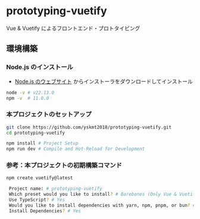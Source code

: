# prototyping-vuetify

Vue & Vuetify によるフロントエンド・プロトタイピング

## 環境構築

### Node.js のインストール

- [Node.js のウェブサイト](https://nodejs.org/ja) からインストーラをダウンロードしてインストール

```bash
node -v # v22.13.0
npm -v  # 11.0.0
```

### 本プロジェクトのセットアップ

```bash
git clone https://github.com/yskmt2018/prototyping-vuetify.git
cd prototyping-vuetify

npm install # Project Setup
npm run dev # Compile and Hot-Reload for Development
```

### 参考：本プロジェクトの初期構築コマンド

```bash
npm create vuetify@latest

 Project name: # prototyping-vuetify
 Which preset would you like to install? # Barebones (Only Vue & Vuetify)
 Use TypeScript? # Yes
 Would you like to install dependencies with yarn, npm, pnpm, or bun? # npm
 Install Dependencies? # Yes
```
